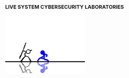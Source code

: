 ### LIVE SYSTEM CYBERSECURITY LABORATORIES 
![image](https://github.com/livesystemlab/livesystemlab/blob/main/T2Xz.gif)  


